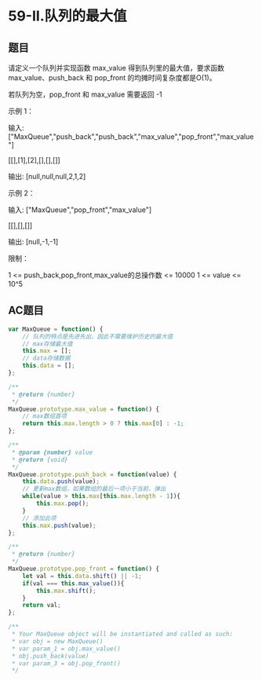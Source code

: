 # 59-II.队列的最大值

## 题目

请定义一个队列并实现函数 max_value 得到队列里的最大值，要求函数max_value、push_back 和 pop_front 的均摊时间复杂度都是O(1)。

若队列为空，pop_front 和 max_value 需要返回 -1

示例 1：

输入: 
["MaxQueue","push_back","push_back","max_value","pop_front","max_value"]

\[[],[1],[2],[],[],[]\]

输出: [null,null,null,2,1,2]

示例 2：

输入: 
["MaxQueue","pop_front","max_value"]

\[[],[],[]\]

输出: [null,-1,-1]
 

限制：

1 <= push_back,pop_front,max_value的总操作数 <= 10000
1 <= value <= 10^5

## AC题目

```js
var MaxQueue = function() {
    // 队列的特点是先进先出，因此不需要维护历史的最大值
    // max存储最大值
    this.max = [];
    // data存储数据
    this.data = [];
};

/**
 * @return {number}
 */
MaxQueue.prototype.max_value = function() {
    // max数组首项
    return this.max.length > 0 ? this.max[0] : -1;
};

/** 
 * @param {number} value
 * @return {void}
 */
MaxQueue.prototype.push_back = function(value) {
    this.data.push(value);
    // 更新max数组，如果数组的最后一项小于当前，弹出
    while(value > this.max[this.max.length - 1]){
        this.max.pop();
    }
    // 添加此项
    this.max.push(value);
};

/**
 * @return {number}
 */
MaxQueue.prototype.pop_front = function() {
    let val = this.data.shift() || -1;
    if(val === this.max_value()){
        this.max.shift();
    }
    return val;
};

/**
 * Your MaxQueue object will be instantiated and called as such:
 * var obj = new MaxQueue()
 * var param_1 = obj.max_value()
 * obj.push_back(value)
 * var param_3 = obj.pop_front()
 */
```